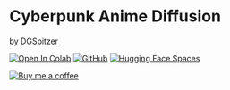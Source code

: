 # Cyberpunk Anime Diffusion

by [DGSpitzer](https://www.youtube.com/channel/UCzzsYBF4qwtMwJaPJZ5SuPg)

[![Open In Colab](https://colab.research.google.com/assets/colab-badge.svg)](https://colab.research.google.com/github/HelixNGC7293/cyberpunk-anime-diffusion/blob/main/cyberpunk_anime_diffusion.ipynb) [![GitHub](https://badgen.net/badge/icon/Github?icon=github&label)](https://github.com/HelixNGC7293/cyberpunk-anime-diffusion) [![Hugging Face Spaces](https://camo.githubusercontent.com/d645814b4188362bfdd2a8b56cdd1105b8278ae87a4747adf6098a162712c1cc/68747470733a2f2f696d672e736869656c64732e696f2f62616467652f25463025394625413425393725323048756767696e67253230466163652d5370616365732d79656c6c6f77)](https://huggingface.co/DGSpitzer/Cyberpunk-Anime-Diffusion)

[![Buy me a coffee](https://badgen.net/badge/icon/Buy%20Me%20A%20Coffee?icon=buymeacoffee&label)](https://www.buymeacoffee.com/dgspitzer)
